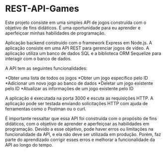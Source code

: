 # REST-API-Games


Este projeto consiste em uma simples API de jogos construída com o objetivo de fins didáticos. É uma oportunidade para eu aprender e aperfeiçoar minhas habilidades de programação.

Aplicação backend construído com o framework Express em Node.js. A aplicação consiste em uma API REST para gerenciar jogos de vídeo. A aplicação utiliza um banco de dados SQL e a biblioteca ORM Sequelize para interagir com o banco de dados.

A API tem as seguintes funcionalidades:

*Obter uma lista de todos os jogos
*Obter um jogo específico pelo ID
*Adicionar um novo jogo ao banco de dados
*Deletar um jogo existente pelo ID
*Atualizar as informações de um jogo existente pelo ID

A aplicação é executada na porta 3000 e escuta as requisições HTTP. A aplicação pode ser testada enviando solicitações HTTP com ajuda de ferramentas como o Postman ou o curl.

É importante ressaltar que essa API foi construída com o propósito de fins didáticos, com o objetivo de aprender e aperfeiçoar as habilidades em programação. Devido a esse objetivo, pode haver erros ou limitações na funcionalidade da API, e ela não deve ser utilizada em produção. Porém, faz parte do aprendizado corrigir esses erros e melhorar a funcionalidade da API ao longo do tempo.
